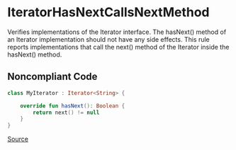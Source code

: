 # IteratorHasNextCallsNextMethod

Verifies implementations of the Iterator interface.
The hasNext() method of an Iterator implementation should not have any side effects.
This rule reports implementations that call the next() method of the Iterator inside the hasNext() method.

## Noncompliant Code

```kotlin
class MyIterator : Iterator<String> {

    override fun hasNext(): Boolean {
        return next() != null
    }
}
```

[Source](https://detekt.github.io/detekt/potential-bugs.html#iteratorhasnextcallsnextmethod)
